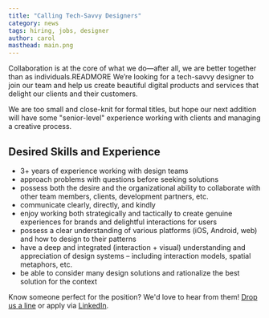 ```yaml
---
title: "Calling Tech-Savvy Designers"
category: news
tags: hiring, jobs, designer
author: carol
masthead: main.png
---
```


Collaboration is at the core of what we do—after all, we are better together than as individuals.READMORE We’re looking for a tech-savvy designer to join our team and help us create beautiful digital products and services that delight our clients and their customers.

We are too small and close-knit for formal titles, but hope our next addition will have some "senior-level" experience working with clients and managing a creative process.

##  Desired Skills and Experience

- 3+ years of experience working with design teams
- approach problems with questions before seeking solutions
- possess both the desire and the organizational ability to collaborate with other team members, clients, development partners, etc.
- communicate clearly, directly, and kindly
- enjoy working both strategically and tactically to create genuine experiences for brands and delightful interactions for users
- possess a clear understanding of various platforms (iOS, Android, web) and how to design to their patterns
- have a deep and integrated (interaction + visual) understanding and appreciation of design systems – including interaction models, spatial metaphors, etc.
- be able to consider many design solutions and rationalize the best solution for the context

Know someone perfect for the position? We'd love to hear from them! [Drop us a line](mailto:careers@theartificial.nl) or apply via [LinkedIn](https://www.linkedin.com/jobs2/view/11097140).
